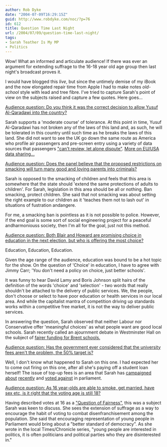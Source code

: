 ```yaml
---
author: Rob Dyke
date: "2004-07-09T16:29:15Z"
guid: http://www.robdyke.com/noc/?p=76
id: 612
title: Question Time Last Night
url: /2004/07/09/question-time-last-night/
tags:
- Sarah Teather Is My MP
- Politics
---
```

Wow! What an informed and articulate audience! If there was ever an argument for extending suffrage to the 16-18 year old age group then last night's broadcast proves it.

I would have blogged this _live_, but since the untimely demise of my iBook and the now elongated repair time from Apple I had to make notes _old-school_ style with lead and tree fibre. I've tried to capture Sarah's point of view on the subjects raised and capture a few quotes. Here goes...

[Audience question: Do you think it was the correct decision to allow Yusuf Al-Qaradawi into the country?](http://news.bbc.co.uk/1/hi/programmes/question_time/3878317.stm#1)

Sarah supports a 'moderate course' of tolerance. At this point in time, Yusuf Al-Qaradawi has not broken any of the laws of this land and, as such, he will be tolerated in this country until such time as he breaks the laws of this land. She did not want to see the UK go down the same route as America who profile air passengers and pre-screen entry using a variety of data sources that passengers ["can't review, let alone dispute"](http://www.aclu.org/SafeandFree/SafeandFree.cfm?ID=15265&c=206). [More on EU/USA data sharing...](http://www.statewatch.org/pnrobservatory.htm)

[Audience question: Does the panel believe that the proposed restrictions on smacking will turn many good and loving parents into criminals?](http://news.bbc.co.uk/1/hi/programmes/question_time/3878317.stm#2)

Sarah is opposed to the smacking of children and feels that this area is somewhere that the state should 'extend the same protections of adults to children'. For Sarah, legislation in this area should be all or nothing. Ban smacking, protect children. She said that not smacking was about setting the right example to our children as it 'teaches them not to lash out' in situations of fustration andangere.

For me, a smacking ban is pointless as it is not possible to police. However, if the end goal is some sort of social engineering project for a peaceful andharmoniouss society, then I'm all for the goal, just not this method.

[Audience question: Both Blair and Howard are promising choice in education in the next election, but who is offering the most choice?](http://news.bbc.co.uk/1/hi/programmes/question_time/3878317.stm#3)

Education, Education, Education.

Given the age range of the audience, education was bound to be a hot topic for the show. On the question of 'Choice' in education, I have to agree with Jimmy Carr; 'You don't need a policy on choice, just better schools'.

It was funny to hear David Lamy and Boris Johnson split hairs of the definition of the words 'choice' and 'selection' - two words that really shouldn't be attached to the delivery of public services. We, the people, don't choose or select to have poor education or health services in our local area. And while the capitalist mantra of competition driving up standards works within a competitive free market, it is not the way to deliver public services.

In answering the question, Sarah observed that neither Labour nor Conservative offer 'meaningful choices' as what people want are good local schools. Sarah recently called an ajournment debate in Westminster Hall on the subject of [fairer funding for Brent schools.](http://www.sarahteather.libdems.org.uk/articles/15.html)

[Audience question: Has the government ever considered that the university fees aren't the problem, the 50% target is?](http://news.bbc.co.uk/1/hi/programmes/question_time/3878317.stm#4)

Well, I don't know what happened to Sarah on this one. I had expected her to come out firing on this one, after all she's paying off a student loan herself! The issue of top-up fees is an area that Sarah has [campaigned](http://www.sarahteather.libdems.org.uk/articles/6.html) [about](http://www.sarahteather.libdems.org.uk/articles/2.html) [recently](http://www.sarahteather.libdems.org.uk/articles/7.html) and [voted against](http://politics.guardian.co.uk/person/howtheyvoted/0,,-6690,00.html) in parliament.

[Audience question: As 16 year-olds are able to smoke, get married, have sex etc, is it right that the voting age is still 18?](http://news.bbc.co.uk/1/hi/programmes/question_time/3878317.stm#5)

Having described votes at 16 as a ["Question of Fairness"](http://www.sarahteather.libdems.org.uk/articles/14.html), this was a subject Sarah was keen to discuss. She sees the extension of suffrage as a way to encourage the habit of voting to combat disenfranchisement among the population. She said that encouraging representation of young people in Parliament would bring about a "better standard of democracy". As she wrote in the local Times/Chronicle series, "young people are interested in politics, it is often politicians and political parties who they are disinterested in."
